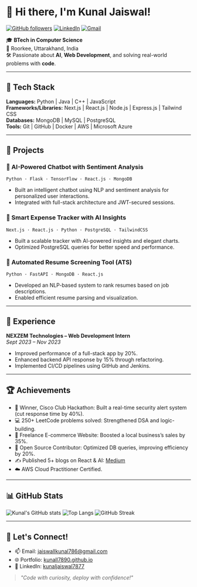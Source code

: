 # 👋 Hi there, I'm Kunal Jaiswal!

[![GitHub followers](https://img.shields.io/github/followers/Kunall7890?label=Followers&style=social)](https://github.com/Kunall7890)
[![LinkedIn](https://img.shields.io/badge/LinkedIn-Kunal%20Jaiswal-blue?logo=linkedin)](https://linkedin.com/in/kunaljaiswal7877)
[![Gmail](https://img.shields.io/badge/Gmail-jaiswallkunal786@gmail.com-red?logo=gmail)](mailto:jaiswallkunal786@gmail.com)

🎓 **BTech in Computer Science**  
📍 Roorkee, Uttarakhand, India  
🛠️ Passionate about **AI**, **Web Development**, and solving real-world problems with **code**.

---

## 🧠 Tech Stack

**Languages:** Python | Java | C++ | JavaScript  
**Frameworks/Libraries:** Next.js | React.js | Node.js | Express.js | Tailwind CSS  
**Databases:** MongoDB | MySQL | PostgreSQL  
**Tools:** Git | GitHub | Docker | AWS | Microsoft Azure

---

## 🚀 Projects

### 🔹 AI-Powered Chatbot with Sentiment Analysis
`Python · Flask · TensorFlow · React.js · MongoDB`
- Built an intelligent chatbot using NLP and sentiment analysis for personalized user interactions.
- Integrated with full-stack architecture and JWT-secured sessions.

### 🔹 Smart Expense Tracker with AI Insights
`Next.js · React.js · Python · PostgreSQL · TailwindCSS`
- Built a scalable tracker with AI-powered insights and elegant charts.
- Optimized PostgreSQL queries for better speed and performance.

### 🔹 Automated Resume Screening Tool (ATS)
`Python · FastAPI · MongoDB · React.js`
- Developed an NLP-based system to rank resumes based on job descriptions.
- Enabled efficient resume parsing and visualization.

---

## 💼 Experience

**NEXZEM Technologies – Web Development Intern**  
*Sept 2023 – Nov 2023*
- Improved performance of a full-stack app by 20%.
- Enhanced backend API response by 15% through refactoring.
- Implemented CI/CD pipelines using GitHub and Jenkins.

---

## 🏆 Achievements

- 🥇 Winner, Cisco Club Hackathon: Built a real-time security alert system (cut response time by 40%).
- 💻 250+ LeetCode problems solved: Strengthened DSA and logic-building.
- 💼 Freelance E-commerce Website: Boosted a local business’s sales by 35%.
- 🔧 Open Source Contributor: Optimized DB queries, improving efficiency by 20%.
- ✍️ Published 5+ blogs on React & AI: [Medium](#)
- ☁️ AWS Cloud Practitioner Certified.

---

## 📊 GitHub Stats

<!-- Profile metrics and streaks -->
![Kunal's GitHub stats](https://github-readme-stats.vercel.app/api?username=Kunall7890&show_icons=true&theme=tokyonight&hide_border=true)
![Top Langs](https://github-readme-stats.vercel.app/api/top-langs/?username=Kunall7890&layout=compact&theme=tokyonight)
![GitHub Streak](https://streak-stats.demolab.com?user=Kunall7890&theme=tokyonight&hide_border=true)

---

## 🤝 Let's Connect!

- 📫 Email: [jaiswallkunal786@gmail.com](mailto:jaiswallkunal786@gmail.com)
- 🌐 Portfolio: [kunall7890.github.io](https://kunall7890.github.io/E--commerce-website-Kickstart/)
- 🔗 LinkedIn: [kunaljaiswal7877](https://linkedin.com/in/kunaljaiswal7877)

> *"Code with curiosity, deploy with confidence!"*

